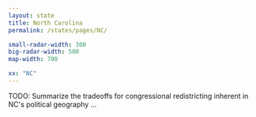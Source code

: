 ```yaml
---
layout: state
title: North Carolina
permalink: /states/pages/NC/

small-radar-width: 300
big-radar-width: 500
map-width: 700

xx: "NC"
---
```


TODO: Summarize the tradeoffs for congressional redistricting inherent in NC's political geography ...
